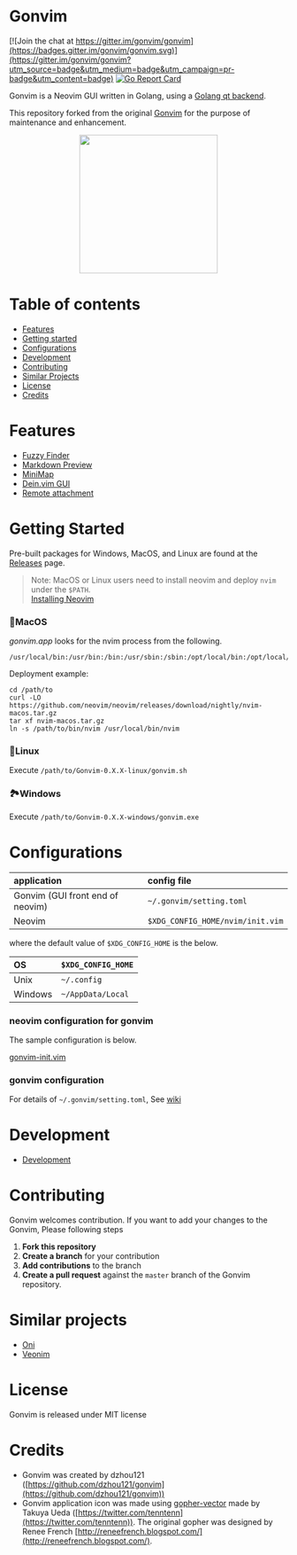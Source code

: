 
# Gonvim

[![Join the chat at https://gitter.im/gonvim/gonvim](https://badges.gitter.im/gonvim/gonvim.svg)](https://gitter.im/gonvim/gonvim?utm_source=badge&utm_medium=badge&utm_campaign=pr-badge&utm_content=badge)
[![Go Report Card](https://goreportcard.com/badge/github.com/akiyosi/gonvim)](https://goreportcard.com/report/github.com/akiyosi/gonvim)

Gonvim is a Neovim GUI written in Golang, using a [Golang qt backend](https://github.com/therecipe/qt).
 
This repository forked from the original [Gonvim](https://github.com/dzhou121/gonvim) for the purpose of maintenance and enhancement.


<p align="center">
<img src="https://raw.githubusercontent.com/wiki/akiyosi/gonvim/images/gopher-with-neovim.png" width="250" align="top" >
</p>

# Table of contents

- [Features](#features)
- [Getting started](#getting-started)
- [Configurations](#configurations)
- [Development](#development)
- [Contributing](#contributing)
- [Similar Projects](#similar-projects)
- [License](#license)
- [Credits](#credits)

# Features

* [Fuzzy Finder](https://github.com/akiyosi/gonvim/wiki/Features#fuzzy-finder-in-gui)
* [Markdown Preview](https://github.com/akiyosi/gonvim/wiki/Features#markdown-preview)
* [MiniMap](https://github.com/akiyosi/gonvim/wiki/Features#minimap)
* [Dein.vim GUI](https://github.com/akiyosi/gonvim/wiki/Features#deinvim-gui)
* [Remote attachment](https://github.com/akiyosi/gonvim/wiki/Configurations#remote-attachment)


# Getting Started
Pre-built packages for Windows, MacOS, and Linux are found at the [Releases](https://github.com/akiyosi/gonvim/releases) page.


> Note: MacOS or Linux users need to install neovim and deploy `nvim` under the `$PATH`.
<br />[Installing Neovim](https://github.com/neovim/neovim/wiki/Installing-Neovim)

### 🍏MacOS
*gonvim.app* looks for the nvim process from the following.

```
/usr/local/bin:/usr/bin:/bin:/usr/sbin:/sbin:/opt/local/bin:/opt/local/sbin
```

Deployment example:

```
cd /path/to
curl -LO https://github.com/neovim/neovim/releases/download/nightly/nvim-macos.tar.gz
tar xf nvim-macos.tar.gz
ln -s /path/to/bin/nvim /usr/local/bin/nvim
```

### 🐧Linux

Execute `/path/to/Gonvim-0.X.X-linux/gonvim.sh`

### 🏞Windows

Execute `/path/to/Gonvim-0.X.X-windows/gonvim.exe`



# Configurations

| application | config file |
|:------------|:------------|
| Gonvim (GUI front end of neovim) | `~/.gonvim/setting.toml` |
| Neovim      | `$XDG_CONFIG_HOME/nvim/init.vim` |

where the default value of `$XDG_CONFIG_HOME` is the below.

| OS      |  `$XDG_CONFIG_HOME`  |
|:--------|:---------------------|
| Unix    |  `~/.config`         |
| Windows |  `~/AppData/Local`   |

### neovim configuration for gonvim

The sample configuration is below.

[gonvim-init.vim](https://github.com/akiyosi/gonvim-init.vim)

### gonvim configuration

For details of `~/.gonvim/setting.toml`, See [wiki](https://github.com/akiyosi/gonvim/wiki/Configurations)




# Development

* [Development](https://github.com/akiyosi/gonvim/wiki/Development)



# Contributing
Gonvim welcomes contribution. If you want to add your changes to the Gonvim, Please following steps

1. **Fork this repository**
1. **Create a branch** for your contribution
1. **Add contributions** to the branch
1. **Create a pull request** against the `master` branch of the Gonvim repository.


# Similar projects

* [Oni](https://github.com/onivim/oni)
* [Veonim](https://github.com/veonim/veonim)



# License
Gonvim is released under MIT license


# Credits

* Gonvim was created by dzhou121 ([https://github.com/dzhou121/gonvim](https://github.com/dzhou121/gonvim))
* Gonvim application icon was made using [gopher-vector](https://github.com/golang-samples/gopher-vector) made by Takuya Ueda ([https://twitter.com/tenntenn](https://twitter.com/tenntenn)). The original gopher was designed by Renee French [http://reneefrench.blogspot.com/](http://reneefrench.blogspot.com/).


